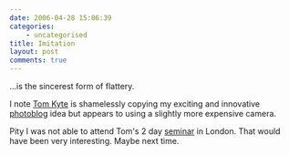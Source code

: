```yaml
---
date: 2006-04-28 15:06:39
categories:
    - uncategorised
title: Imitation
layout: post
comments: true
---
```

...is the sincerest form of flattery.

I note [Tom Kyte](http://tkyte.blogspot.com/2006/04/around-london.html)
is shamelessly copying my exciting and innovative
[photoblog](http://www.nbrightside.com/blog/2006/04/18/birth-of-a-photo-blog/)
idea but appears to using a slightly more expensive camera.

Pity I was not able to attend Tom's 2 day
[seminar](http://education.oracle.com/pls/web_prod-plq-dad/show_desc.redirect?redir_type=3&p_org_id=28&lang=US)
in London. That would have been very interesting. Maybe next time.
